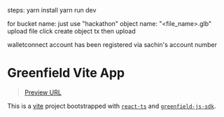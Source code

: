 steps:
    yarn install
    yarn run dev

for bucket name: just use "hackathon"
object name: "<file_name>.glb"
upload file
click create object tx
then upload


walletconnect account has been registered via sachin's account number
# Greenfield Vite App

> [Preview URL](https://codesandbox.io/p/github/rrr523/greenfield-vite-template/main)

This is a [vite](https://vitejs.dev/) project bootstrapped with [`react-ts`](https://github.com/vitejs/vite/tree/main/packages/create-vite/template-react-ts) and [`greenfield-js-sdk`](https://www.npmjs.com/package/@bnb-chain/greenfield-js-sdk).


